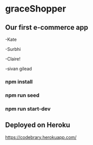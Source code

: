 # graceShopper

## Our first e-commerce app

-Kate

-Surbhi

-Claire!

-sivan gilead

### npm install
### npm run seed
### npm run start-dev


## Deployed on Heroku
https://codebrary.herokuapp.com/
